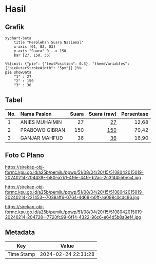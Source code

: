 # Hasil

## Grafik

```mermaid
xychart-beta
    title "Perolehan Suara Nasional"
    x-axis [01, 02, 03]
    y-axis "Suara" 0 --> 150
    bar [27, 150, 36]
```

```mermaid
%%{init: {"pie": {"textPosition": 0.5}, "themeVariables": {"pieOuterStrokeWidth": "5px"}} }%%
pie showData
    "1" : 27
    "2" : 150
    "3" : 36
```

## Tabel

| No. | Nama Paslon    | Suara | Suara (raw) | Persentase |
|:--- |:-------------- | -----:| -----------:| ----------:|
| 1   | ANIES MUHAIMIN | 27    | [27][p-1]   | 12,68      |
| 2   | PRABOWO GIBRAN | 150   | [150][p-2]  | 70,42      |
| 3   | GANJAR MAHFUD  | 36    | [36][p-3]   | 16,90      |


[p-1]: https://github.com/gigit-pemilu/pemilu-2024/blob/main/pilpres/hitung-suara/sub/51-bali/sub/08-buleleng/sub/04-banjar/sub/2015-temukus/sub/019-tps/sub/paslon-1.txt
[p-2]: https://github.com/gigit-pemilu/pemilu-2024/blob/main/pilpres/hitung-suara/sub/51-bali/sub/08-buleleng/sub/04-banjar/sub/2015-temukus/sub/019-tps/sub/paslon-2.txt
[p-3]: https://github.com/gigit-pemilu/pemilu-2024/blob/main/pilpres/hitung-suara/sub/51-bali/sub/08-buleleng/sub/04-banjar/sub/2015-temukus/sub/019-tps/sub/paslon-3.txt

## Foto C Plano

https://sirekap-obj-formc.kpu.go.id/a25b/pemilu/ppwp/51/08/04/20/15/5108042015019-20240214-204438--b80ea2b1-4f6e-44fe-b2ac-2c3f4455be54.jpg

https://sirekap-obj-formc.kpu.go.id/a25b/pemilu/ppwp/51/08/04/20/15/5108042015019-20240214-221453--7039aff6-6764-4d68-b0ff-aa098c0cdc86.jpg

https://sirekap-obj-formc.kpu.go.id/a25b/pemilu/ppwp/51/08/04/20/15/5108042015019-20240214-204728--7720fc99-6f14-4322-96c6-e64d5b8a3ef4.jpg


## Metadata

| Key        | Value               |
| ---------- | ------------------- |
| Time Stamp | 2024-02-24 22:31:28 |



